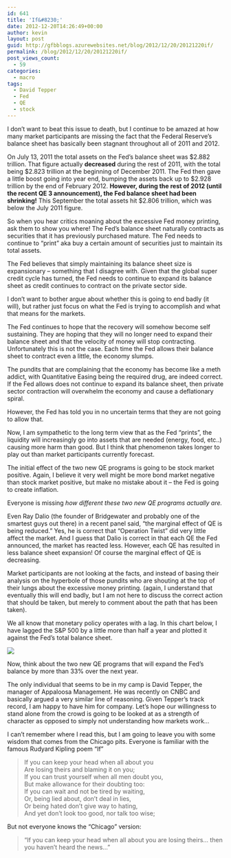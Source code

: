 ```yaml
---
id: 641
title: 'If&#8230;'
date: 2012-12-20T14:26:49+00:00
author: kevin
layout: post
guid: http://gfbblogs.azurewebsites.net/blog/2012/12/20/20121220if/
permalink: /blog/2012/12/20/20121220if/
post_views_count:
  - 59
categories:
  - macro
tags:
  - David Tepper
  - Fed
  - QE
  - stock
---
```

I don’t want to beat this issue to death, but I continue to be amazed at how many market participants are missing the fact that the Federal Reserve’s balance sheet has basically been stagnant throughout all of 2011 and 2012.

<p class="p2">
  On July 13, 2011 the total assets on the Fed’s balance sheet was $2.882 trillion. That figure actually <strong>decreased</strong> during the rest of 2011, with the total being $2.823 trillion at the beginning of December 2011. The Fed then gave a little boost going into year end, bumping the assets back up to $2.928 trillion by the end of February 2012. <strong>However, during the rest of 2012 (until the recent QE 3 announcement), the Fed balance sheet had been shrinking!</strong> This September the total assets hit $2.806 trillion, which was below the July 2011 figure.
</p>

<p class="p2">
  So when you hear critics moaning about the excessive Fed money printing, ask them to show you where! The Fed’s balance sheet naturally contracts as securities that it has previously purchased mature. The Fed needs to continue to “print” aka buy a certain amount of securities just to maintain its total assets.
</p>

<p class="p2">
  The Fed believes that simply maintaining its balance sheet size is expansionary &#8211; something that I disagree with. Given that the global super credit cycle has turned, the Fed needs to continue to expand its balance sheet as credit continues to contract on the private sector side.
</p>

<p class="p2">
  I don’t want to bother argue about whether this is going to end badly (it will), but rather just focus on what the Fed is trying to accomplish and what that means for the markets.
</p>

<p class="p2">
  The Fed continues to hope that the recovery will somehow become self sustaining. They are hoping that they will no longer need to expand their balance sheet and that the velocity of money will stop contracting. Unfortunately this is not the case. Each time the Fed allows their balance sheet to contract even a little, the economy slumps.
</p>

<p class="p2">
  The pundits that are complaining that the economy has become like a meth addict, with Quantitative Easing being the required drug, are indeed correct. If the Fed allows does not continue to expand its balance sheet, then private sector contraction will overwhelm the economy and cause a deflationary spiral.
</p>

<p class="p2">
  However, the Fed has told you in no uncertain terms that they are not going to allow that.
</p>

<p class="p2">
  Now, I am sympathetic to the long term view that as the Fed “prints”, the liquidity will increasingly go into assets that are needed (energy, food, etc..) causing more harm than good. But I think that phenomenon takes longer to play out than market participants currently forecast.
</p>

<p class="p2">
  The initial effect of the two new QE programs is going to be stock market positive. Again, I believe it very well might be more bond market negative than stock market positive, but make no mistake about it &#8211; the Fed is going to create inflation.
</p>

<p class="p2">
  Everyone is missing <em>how different these two new QE programs actually are.</em>
</p>

<p class="p2">
  Even Ray Dalio (the founder of Bridgewater and probably one of the smartest guys out there) in a recent panel said, “the marginal effect of QE is being reduced.” Yes, he is correct that “Operation Twist” did very little affect the market. And I guess that Dalio is correct in that each QE the Fed announced, the market has reacted less. However, each QE has resulted in less balance sheet expansion! Of course the marginal effect of QE is decreasing.
</p>

<p class="p2">
  Market participants are not looking at the facts, and instead of basing their analysis on the hyperbole of those pundits who are shouting at the top of their lungs about the excessive money printing. (again, I understand that eventually this will end badly, but I am not here to discuss the correct action that should be taken, but merely to comment about the path that has been taken).
</p>

<p class="p2">
  We all know that monetary policy operates with a lag. In this chart below, I have lagged the S&P 500 by a little more than half a year and plotted it against the Fed’s total balance sheet.
</p>

![](http://themacrotourist.com/blogs/SPX%20vs%20Fed%20Balance%20Sheet%20Dec%2020%2012.gif)

<p class="p2">
  Now, think about the two new QE programs that will expand the Fed’s balance by more than 33% over the next year.
</p>

<p class="p2">
  The only individual that seems to be in my camp is David Tepper, the manager of Appaloosa Management. He was recently on CNBC and basically argued a very similar line of reasoning. Given Tepper’s track record, I am happy to have him for company. Let’s hope our willingness to stand alone from the crowd is going to be looked at as a strength of character as opposed to simply not understanding how markets work…
</p>

<p class="p2">
  I can’t remember where I read this, but I am going to leave you with some wisdom that comes from the Chicago pits. Everyone is familiar with the famous Rudyard Kipling poem “If”
</p>

> If you can keep your head when all about you  
> Are losing theirs and blaming it on you;   
> If you can trust yourself when all men doubt you,   
> But make allowance for their doubting too:   
> If you can wait and not be tired by waiting,   
> Or, being lied about, don’t deal in lies,   
> Or being hated don’t give way to hating,   
> And yet don’t look too good, nor talk too wise;

<p class="p2">
  But not everyone knows the “Chicago” version:
</p>

> “If you can keep your head when all about you are losing theirs… then you haven’t heard the news…”